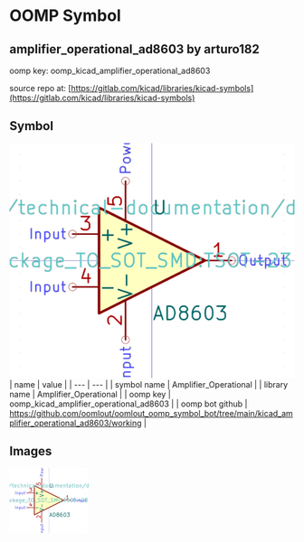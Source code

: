# OOMP Symbol  
## amplifier_operational_ad8603  by arturo182  
  
oomp key: oomp_kicad_amplifier_operational_ad8603  
  
source repo at: [https://gitlab.com/kicad/libraries/kicad-symbols](https://gitlab.com/kicad/libraries/kicad-symbols)  
## Symbol  
  
[![working.png](working_600.png)](working.png)  
| name | value | 
| --- | --- | 
| symbol name | Amplifier_Operational | 
| library name | Amplifier_Operational | 
| oomp key | oomp_kicad_amplifier_operational_ad8603 | 
| oomp bot github | https://github.com/oomlout/oomlout_oomp_symbol_bot/tree/main/kicad_amplifier_operational_ad8603/working | 
## Images  
  
[![working.png](working_140.png)](working.png)  
